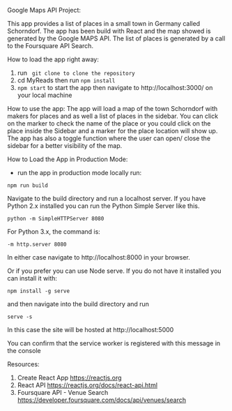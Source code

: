 Google Maps API Project:

This app provides a list of places in a small town in Germany called Schorndorf. The app has been build with React and the map showed is generated by the Google MAPS API.
The list of places is generated by a call to the Foursquare API Search.


How to load the app right away:
1. run ``` git clone to clone the repository```
2. cd MyReads then run ```npm install```
3. ```npm start``` to start the app then navigate to http://localhost:3000/ on your local machine


How to use the app:
The app will load a map of the town Schorndorf with makers for places and as well a list of places in the sidebar. You can click on the marker to check the name of the place or you could click on the place inside the Sidebar and a marker for the place location will show up.
The app has also a toggle function where the user can open/ close the sidebar for a better visibility of the map.


How to Load the App in Production Mode:
- run the app in production mode locally run:

```npm run build```

Navigate to the build directory and run a localhost server. If you have Python 2.x installed you can run the Python Simple Server like this.

```python -m SimpleHTTPServer 8080```


For Python 3.x, the command is:

```-m http.server 8080```

In either case navigate to http://localhost:8000 in your browser.

Or if you prefer you can use Node serve. If you do not have it installed you can install it with:

```npm install -g serve```

and then navigate into the build directory and run

```serve -s```

In this case the site will be hosted at http://localhost:5000

You can confirm that the service worker is registered with this message in the console


Resources:
1. Create React App
https://reactjs.org
2. React API
https://reactjs.org/docs/react-api.html
3. Foursquare API - Venue Search
https://developer.foursquare.com/docs/api/venues/search
